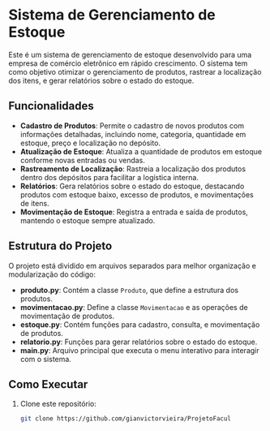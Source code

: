# Sistema de Gerenciamento de Estoque

Este é um sistema de gerenciamento de estoque desenvolvido para uma empresa de comércio eletrônico em rápido crescimento. O sistema tem como objetivo otimizar o gerenciamento de produtos, rastrear a localização dos itens, e gerar relatórios sobre o estado do estoque.

## Funcionalidades

- **Cadastro de Produtos**: Permite o cadastro de novos produtos com informações detalhadas, incluindo nome, categoria, quantidade em estoque, preço e localização no depósito.
- **Atualização de Estoque**: Atualiza a quantidade de produtos em estoque conforme novas entradas ou vendas.
- **Rastreamento de Localização**: Rastreia a localização dos produtos dentro dos depósitos para facilitar a logística interna.
- **Relatórios**: Gera relatórios sobre o estado do estoque, destacando produtos com estoque baixo, excesso de produtos, e movimentações de itens.
- **Movimentação de Estoque**: Registra a entrada e saída de produtos, mantendo o estoque sempre atualizado.

## Estrutura do Projeto

O projeto está dividido em arquivos separados para melhor organização e modularização do código:

- **produto.py**: Contém a classe `Produto`, que define a estrutura dos produtos.
- **movimentacao.py**: Define a classe `Movimentacao` e as operações de movimentação de produtos.
- **estoque.py**: Contém funções para cadastro, consulta, e movimentação de produtos.
- **relatorio.py**: Funções para gerar relatórios sobre o estado do estoque.
- **main.py**: Arquivo principal que executa o menu interativo para interagir com o sistema.

## Como Executar

1. Clone este repositório:
   ```bash
   git clone https://github.com/gianvictorvieira/ProjetoFacul
